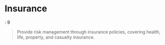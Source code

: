 # Insurance

: 9

> Provide risk management through insurance policies, covering health, life, property, and casualty insurance.
>